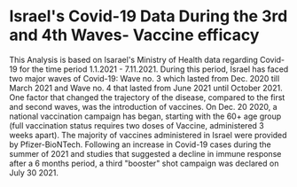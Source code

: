 # Israel's Covid-19 Data During the 3rd and 4th Waves- Vaccine efficacy
This Analysis is based on Isarael's Ministry of Health data regarding Covid-19 for the time period 1.1.2021 - 7.11.2021. During this period, Israel has faced two major waves of Covid-19: Wave no. 3 which lasted from Dec. 2020 till March 2021 and Wave no. 4 that lasted from June 2021 until October 2021. 
One factor that changed the trajectory of the disease, compared to the first and second waves, was the introduction of vaccines. On Dec. 20 2020, a national vaccination campaign has began, starting with the 60+ age group (full vaccination status requires two doses of Vaccine, administered 3 weeks apart). The majority of vaccines administered in Israel were provided by Pfizer-BioNTech. Following an increase in Covid-19 cases during the summer of 2021 and studies that suggested a decline in immune response after a 6 months period, a third "booster" shot campaign was declared on July 30 2021.
